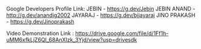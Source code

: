 Google Developers Profile Link: 
JEBIN - https://g.dev/Jebin
JEBIN ANAND - http://g.dev/anandjg2002
JAYARAJ - https://g.dev/bjjayaraj
JINO PRAKASH - https://g.dev/Jinoprakash

Video Demonstration Link : https://drive.google.com/file/d/1Ff1h-uMM6xfkLjZ6QI_68AnXIzk_3Yjd/view?usp=drivesdk
